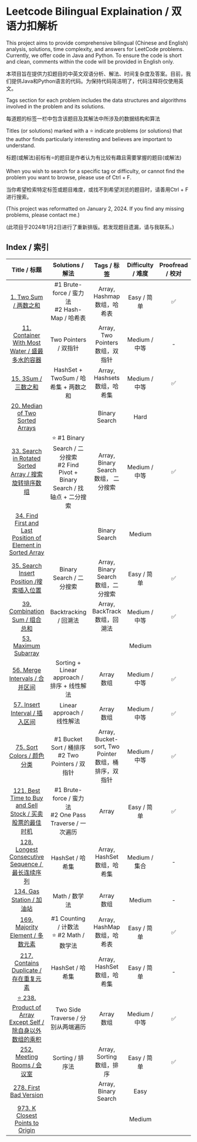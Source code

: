 # Leetcode Bilingual Explaination / 双语力扣解析

This project aims to provide comprehensive bilingual (Chinese and English) analysis, solutions, time complexity, and answers for LeetCode problems. Currently, we offer code in Java and Python. To ensure the code is short and clean, comments within the code will be provided in English only.

本项目旨在提供力扣题目的中英文双语分析、解法、时间复杂度及答案。目前，我们提供Java和Python语言的代码。为保持代码简洁明了，代码注释将仅使用英文。

Tags section for each problem includes the data structures and algorithms involved in the problem and its solutions.

每道题的标签一栏中包含该题目及其解法中所涉及的数据结构和算法

Titles (or solutions) marked with a ⭐️ indicate problems (or solutions) that the author finds particularly interesting and believes are important to understand.

标题(或解法)前标有⭐️的题目是作者认为有比较有趣且需要掌握的题目(或解法)

When you wish to search for a specific tag or difficulty, or cannot find the problem you want to browse, please use of Ctrl + F.

当你希望检索特定标签或题目难度，或找不到希望浏览的题目时，请善用Ctrl + F进行搜索。

(This project was reformatted on January 2, 2024. If you find any missing problems, please contact me.)

(此项目于2024年1月2日进行了重新排版。若发现题目遗漏，请与我联系。)

## Index / 索引

|                                                             Title / 标题                                                             |                                     Solutions / 解法                                     |                        Tags / 标签                        | Difficulty / 难度 | Proofread / 校对 |
| :-----------------------------------------------------------------------------------------------------------------------------------: | :---------------------------------------------------------------------------------------: | :-------------------------------------------------------: | :---------------: | :--------------: |
|                                            [1. Two Sum / 两数之和](/Solution/0001_Two_Sum.md)                                            |                    #1 Brute-force / 蛮力法<br />#2 Hash-Map / 哈希表                    |             Array, Hashmap<br />数组，哈希表             |    Easy / 简单    |        ✅        |
|                     [11. Container With Most Water / 盛最多水的容器](/Solution/0011_Container_With_Most_Water.md)                     |                                   Two Pointers / 双指针                                   |           Array, Two Pointers<br />数组，双指针           |   Medium / 中等   |        -        |
|                                              [15. 3Sum / 三数之和](/Solution/0015_3Sum.md)                                              |                           HashSet + TwoSum / 哈希集 + 两数之和                           |             Array, Hashsets<br />数组，哈希集             |   Medium / 中等   |        ✅        |
|                                                   [20. Median of Two Sorted Arrays]()                                                   |                                                                                          |                       Binary Search                       |       Hard       |                  |
|               [33. Search in Rotated Sorted Array / 搜索旋转排序数组](/Solution/0033_Search_in_Rotated_Sorted_Array.md)               | ⭐️ #1 Binary Search / 二分搜索<br />#2 Find Pivot + Binary Search / 找轴点 + 二分搜索 |         Array, Binary Search<br />数组， 二分搜索         |   Medium / 中等   |        ✅        |
| [34. Find First and Last Position of Element in Sorted Array](/Solution/0034_Find_First_and_Last_Position_of_Element_in_Sorted_Array.md) |                                                                                          |                       Binary Search                       |      Medium      |                  |
|                           [35. Search Insert Position /搜索插入位置](/Solution/0035_Search_Insert_Position.md)                           |                                 Binary Search / 二分搜索                                 |         Array, Binary Search<br />数组，二分搜索         |    Easy / 简单    |        ✅        |
|                                   [39. Combination Sum / 组合总和](/Solution/0039_Combination_Sum.md)                                   |                                   Backtracking / 回溯法                                   |            Array, BackTrack<br />数组，回溯法            |   Medium / 中等   |        ✅        |
|                                        [53. Maximum Subarray](Solution/0053_Maximum_Subarray.md)                                        |                                                                                          |                                                          |      Medium      |                  |
|                                   [56. Merge Intervals / 合并区间](/Solution/0056_Merge_Intervals.md)                                   |                        Sorting + Linear approach / 排序 + 线性解法                        |                      Array<br />数组                      |   Medium / 中等   |        ✅        |
|                                   [57. Insert Interval / 插入区间](/Solution/0057_Insert_Interval.md)                                   |                                Linear approach / 线性解法                                |                      Array<br />数组                      |   Medium / 中等   |        ✅        |
|                                       [75. Sort Colors / 颜色分类](/Solution/0075_Sort_Colors.md)                                       |                  #1 Bucket Sort / 桶排序<br />#2 Two Pointers / 双指针                  | Array, Bucket-sort, Two Pointer<br />数组，桶排序，双指针 |   Medium / 中等   |        ✅        |
|              [121. Best Time to Buy and Sell Stock / 买卖股票的最佳时机](/Solution/0121_Best_Time_to_Buy_and_Sell_Stock.md)              |              #1 Brute-force / 蛮力法<br />#2 One Pass Traverse / 一次遍历              |                           Array                           |    Easy / 简单    |        ✅        |
|                  [128. Longest Consecutive Sequence /  最长连续序列](/Solution/0128_Longest_Consecutive_Sequence.md)                  |                                     HashSet / 哈希集                                     |             Array, HashSet<br />数组，哈希集             |   Medium / 集合   |        -        |
|                                       [134. Gas Station / 加油站](/Solution/0134_Gas_Station.md)                                       |                                       Math / 数学法                                       |                      Array<br />数组                      |      Medium      |        -        |
|                                  [169. Majority Element / 多数元素](/Solution/0169_Majority_Element.md)                                  |                    #1 Counting / 计数法<br />⭐️ #2 Math / 数学法                    |             Array, HashMap<br />数组，哈希表             |    Easy / 简单    |        ✅        |
|                              [217. Contains Duplicate / 存在重复元素](/Solution/0217_Contains_Duplicate.md)                              |                                     HashSet / 哈希集                                     |             Array, HashSet<br />数组，哈希集             |    Easy / 简单    |        -        |
|             [⭐️ 238. Product of Array Except Self / 除自身以外数组的乘积](/Solution/0238_Product_of_Array_Except_Self.md)             |                            Two Side Traverse / 分别从两端遍历                            |                      Array<br />数组                      |   Medium / 中等   |        ✅        |
|                                     [252. Meeting Rooms / 会议室](/Solution/0252_Meeting_Rooms.md)                                     |                                     Sorting / 排序法                                     |              Array, Sorting<br />数组，排序              |    Easy / 简单    |        ✅        |
|                                      [278. First Bad Version](/Solution/0278_First_Bad_Version.md)                                      |                                                                                          |                   Array, Binary Search                   |       Easy       |                  |
|                              [973. K Closest Points to Origin](/Solution/0973_K_Close_Points_To_Origin.md)                              |                                                                                          |                                                          |      Medium      |                  |
